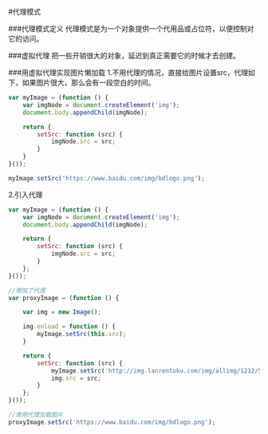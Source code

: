 #代理模式

###代理模式定义
代理模式是为一个对象提供一个代用品或占位符，以便控制对它的访问。

###虚拟代理
把一些开销很大的对象，延迟到真正需要它的时候才去创建。         

###用虚拟代理实现图片懒加载
1.不用代理的情况，直接给图片设置src，代理如下，如果图片很大，那么会有一段空白的时间。
```js
var myImage = (function () {
    var imgNode = document.createElement('img');
    document.body.appendChild(imgNode);

    return {
        setSrc: function (src) {
            imgNode.src = src;
        }
    }
}());

myImage.setSrc('https://www.baidu.com/img/bdlogo.png');
```

2.引入代理
```js
var myImage = (function () {
    var imgNode = document.createElement('img');
    document.body.appendChild(imgNode);

    return {
        setSrc: function (src) {
            imgNode.src = src;
        }
    };
}());

//增加了代理
var proxyImage = (function () {

    var img = new Image();

    img.onload = function () {
        myImage.setSrc(this.src);
    }

    return {
        setSrc: function (src) {
            myImage.setSrc('http://img.lanrentuku.com/img/allimg/1212/5-121204193R0.gif');
            img.src = src;
        }
    };
}());

//使用代理加载图片
proxyImage.setSrc('https://www.baidu.com/img/bdlogo.png');
```
